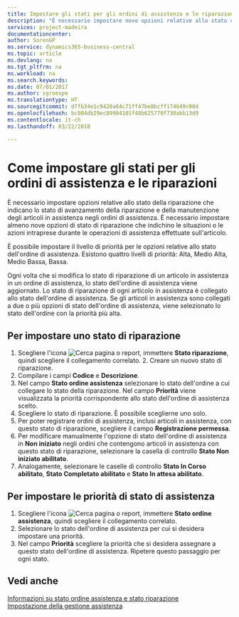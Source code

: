 ```yaml
---
title: Impostare gli stati per gli ordini di assistenza e le riparazioni | Documenti Microsoft
description: "È necessario impostare nove opzioni relative allo stato della riparazione che indicano lo stato di avanzamento della riparazione e della manutenzione degli articoli in assistenza negli ordini di assistenza."
services: project-madeira
documentationcenter: 
author: SorenGP
ms.service: dynamics365-business-central
ms.topic: article
ms.devlang: na
ms.tgt_pltfrm: na
ms.workload: na
ms.search.keywords: 
ms.date: 07/01/2017
ms.author: sgroespe
ms.translationtype: HT
ms.sourcegitcommit: d7fb34e1c9428a64c71ff47be8bcff174649c00d
ms.openlocfilehash: bc804db29ec89904101f48b625770f730abb13d9
ms.contentlocale: it-ch
ms.lasthandoff: 03/22/2018

---
```

# <a name="set-up-statuses-for-service-orders-and-repairs"></a>Come impostare gli stati per gli ordini di assistenza e le riparazioni
È necessario impostare opzioni relative allo stato della riparazione che indicano lo stato di avanzamento della riparazione e della manutenzione degli articoli in assistenza negli ordini di assistenza. È necessario impostare almeno nove opzioni di stato di riparazione che indichino le situazioni o le azioni intraprese durante le operazioni di assistenza effettuate sull'articolo.  

È possibile impostare il livello di priorità per le opzioni relative allo stato dell'ordine di assistenza. Esistono quattro livelli di priorità: Alta, Medio Alta, Medio Bassa, Bassa.  
  
Ogni volta che si modifica lo stato di riparazione di un articolo in assistenza in un ordine di assistenza, lo stato dell'ordine di assistenza viene aggiornato. Lo stato di riparazione di ogni articolo in assistenza è collegato allo stato dell'ordine di assistenza. Se gli articoli in assistenza sono collegati a due o più opzioni di stato dell'ordine di assistenza, viene selezionato lo stato dell'ordine con la priorità più alta.  

## <a name="to-set-up-a-repair-status"></a>Per impostare uno stato di riparazione  
1. Scegliere l'icona ![Cerca pagina o report](media/ui-search/search_small.png "Cerca pagina o report"), immettere **Stato riparazione**, quindi scegliere il collegamento correlato. 2. Creare un nuovo stato di riparazione.  
3. Compilare i campi **Codice** e **Descrizione**.  
4. Nel campo **Stato ordine assistenza** selezionare lo stato dell'ordine a cui collegare lo stato della riparazione. Nel campo **Priorità** viene visualizzata la priorità corrispondente allo stato dell'ordine di assistenza scelto.  
5. Scegliere lo stato di riparazione. È possibile sceglierne uno solo.  
6. Per poter registrare ordini di assistenza, inclusi articoli in assistenza, con questo stato di riparazione, scegliere il campo **Registrazione permessa**.  
7. Per modificare manualmente l'opzione di stato dell'ordine di assistenza in **Non iniziato** negli ordini che contengono articoli in assistenza con questo stato di riparazione, selezionare la casella di controllo **Stato Non iniziato abilitato**.  
8. Analogamente, selezionare le caselle di controllo **Stato In Corso abilitato**, **Stato Completato abilitato** e **Stato In attesa abilitato**.
  
## <a name="to-set-up-service-status-priorities"></a>Per impostare le priorità di stato di assistenza  
1. Scegliere l'icona ![Cerca pagina o report](media/ui-search/search_small.png "Cerca pagina o report"), immettere **Stato ordine assistenza**, quindi scegliere il collegamento correlato.  
2. Selezionare lo stato dell'ordine di assistenza per cui si desidera impostare una priorità.  
3. Nel campo **Priorità** scegliere la priorità che si desidera assegnare a questo stato dell'ordine di assistenza. Ripetere questo passaggio per ogni stato.  
  
## <a name="see-also"></a>Vedi anche  
[Informazioni su stato ordine assistenza e stato riparazione]()  
[Impostazione della gestione assistenza](service-setup-service.md)  


